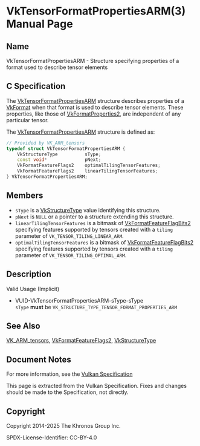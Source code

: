 # VkTensorFormatPropertiesARM(3) Manual Page

## Name

VkTensorFormatPropertiesARM - Structure specifying properties of a format used to describe tensor elements



## [](#_c_specification)C Specification

The [VkTensorFormatPropertiesARM](https://registry.khronos.org/vulkan/specs/latest/man/html/VkTensorFormatPropertiesARM.html) structure describes properties of a [VkFormat](https://registry.khronos.org/vulkan/specs/latest/man/html/VkFormat.html) when that format is used to describe tensor elements. These properties, like those of [VkFormatProperties2](https://registry.khronos.org/vulkan/specs/latest/man/html/VkFormatProperties2.html), are independent of any particular tensor.

The [VkTensorFormatPropertiesARM](https://registry.khronos.org/vulkan/specs/latest/man/html/VkTensorFormatPropertiesARM.html) structure is defined as:

```c++
// Provided by VK_ARM_tensors
typedef struct VkTensorFormatPropertiesARM {
    VkStructureType          sType;
    const void*              pNext;
    VkFormatFeatureFlags2    optimalTilingTensorFeatures;
    VkFormatFeatureFlags2    linearTilingTensorFeatures;
} VkTensorFormatPropertiesARM;
```

## [](#_members)Members

- `sType` is a [VkStructureType](https://registry.khronos.org/vulkan/specs/latest/man/html/VkStructureType.html) value identifying this structure.
- `pNext` is `NULL` or a pointer to a structure extending this structure.
- `linearTilingTensorFeatures` is a bitmask of [VkFormatFeatureFlagBits2](https://registry.khronos.org/vulkan/specs/latest/man/html/VkFormatFeatureFlagBits2.html) specifying features supported by tensors created with a `tiling` parameter of `VK_TENSOR_TILING_LINEAR_ARM`.
- `optimalTilingTensorFeatures` is a bitmask of [VkFormatFeatureFlagBits2](https://registry.khronos.org/vulkan/specs/latest/man/html/VkFormatFeatureFlagBits2.html) specifying features supported by tensors created with a `tiling` parameter of `VK_TENSOR_TILING_OPTIMAL_ARM`.

## [](#_description)Description

Valid Usage (Implicit)

- [](#VUID-VkTensorFormatPropertiesARM-sType-sType)VUID-VkTensorFormatPropertiesARM-sType-sType  
  `sType` **must** be `VK_STRUCTURE_TYPE_TENSOR_FORMAT_PROPERTIES_ARM`

## [](#_see_also)See Also

[VK\_ARM\_tensors](https://registry.khronos.org/vulkan/specs/latest/man/html/VK_ARM_tensors.html), [VkFormatFeatureFlags2](https://registry.khronos.org/vulkan/specs/latest/man/html/VkFormatFeatureFlags2.html), [VkStructureType](https://registry.khronos.org/vulkan/specs/latest/man/html/VkStructureType.html)

## [](#_document_notes)Document Notes

For more information, see the [Vulkan Specification](https://registry.khronos.org/vulkan/specs/latest/html/vkspec.html#VkTensorFormatPropertiesARM)

This page is extracted from the Vulkan Specification. Fixes and changes should be made to the Specification, not directly.

## [](#_copyright)Copyright

Copyright 2014-2025 The Khronos Group Inc.

SPDX-License-Identifier: CC-BY-4.0